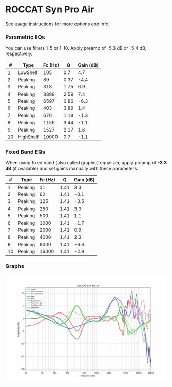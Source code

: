 # ROCCAT Syn Pro Air
See [usage instructions](https://github.com/jaakkopasanen/AutoEq#usage) for more options and info.

### Parametric EQs
You can use filters 1-5 or 1-10. Apply preamp of -5.3 dB or -5.4 dB, respectively.

|   # | Type      |   Fc (Hz) |    Q |   Gain (dB) |
|-----|-----------|-----------|------|-------------|
|   1 | LowShelf  |       105 | 0.7  |         4.7 |
|   2 | Peaking   |        89 | 0.37 |        -4.4 |
|   3 | Peaking   |       318 | 1.75 |         6.9 |
|   4 | Peaking   |      3888 | 2.59 |         7.4 |
|   5 | Peaking   |      6597 | 0.86 |        -6.3 |
|   6 | Peaking   |       403 | 3.89 |         1.4 |
|   7 | Peaking   |       676 | 1.18 |        -1.3 |
|   8 | Peaking   |      1159 | 3.44 |        -1.1 |
|   9 | Peaking   |      1527 | 2.17 |         1.6 |
|  10 | HighShelf |     10000 | 0.7  |        -1.1 |

### Fixed Band EQs
When using fixed band (also called graphic) equalizer, apply preamp of **-3.3 dB** (if available) and set gains manually with these parameters.

|   # | Type    |   Fc (Hz) |    Q |   Gain (dB) |
|-----|---------|-----------|------|-------------|
|   1 | Peaking |        31 | 1.41 |         3.3 |
|   2 | Peaking |        62 | 1.41 |        -0.1 |
|   3 | Peaking |       125 | 1.41 |        -3.5 |
|   4 | Peaking |       250 | 1.41 |         3.3 |
|   5 | Peaking |       500 | 1.41 |         1.1 |
|   6 | Peaking |      1000 | 1.41 |        -1.7 |
|   7 | Peaking |      2000 | 1.41 |         0.9 |
|   8 | Peaking |      4000 | 1.41 |         2.3 |
|   9 | Peaking |      8000 | 1.41 |        -6.6 |
|  10 | Peaking |     16000 | 1.41 |        -2.9 |

### Graphs
![](./ROCCAT%20Syn%20Pro%20Air.png)
